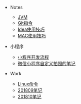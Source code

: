 + Notes

  - [JVM](notes/jvm.md)
  - [Git指令](notes/git_operation.md)
  - [Idea使用技巧](notes/idea_skills.md)
  - [MAC使用技巧](notes/mac_skills.md)
+ 小程序
  - [小程序开发流程](notes/miniprogram/小程序开发流程.md)
  - [微信小程序自定义拍照的笔记](notes/miniprogram/微信小程序自定义拍照的笔记.md)
+ Work
  - [Linux命令](notes/linux.md)
  - [201809笔记](notes/201809笔记.md)
  - [201810笔记](notes/201810笔记.md)
  

